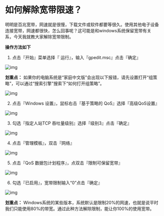 # 如何解除宽带限速？

明明是百兆宽带，网速就是很慢，下载文件或软件都要等很久。使用其他电子设备连接宽带，网速都很快，怎么回事呢？这可能是和windows系统保留宽带有关系，今天我就教大家解除宽带限制。

**操作方法如下**

1. 点击『开始』菜单选择『 运行』，输入『gpedit.msc』点击『确定』

![img](https://i.loli.net/2019/08/14/3dfx78svhSK5OTR.png)



**划重点：**  如果你的电脑系统是“家庭中文版”会出现以下报错，请先设置打开“组策略”，可以通过“搜索引擎”搜索下“如何打开组策略”。

![img](https://i.loli.net/2019/08/14/heCLpuWqDHBomAg.png)

2. 点击『Windows 设置』，鼠标右击『基于策略的 QoS』选择『高级QoS设置』

![img](https://i.loli.net/2019/08/14/UYp2ABiNnHbXvd4.png)

3. 勾选『指定人站TCP 吞吐量级别』选择『级别3』点击『确定』

![img](https://i.loli.net/2019/08/14/AeW2y97nGJkwMB8.png)

4. 点击『管理模板』，双击『网络』

![img](https://i.loli.net/2019/08/14/2FBvCPYSa6dmR9g.png)

5. 点击『QoS 数据包计划程序』，点双击『限制可保留宽带』

![img](https://i.loli.net/2019/08/14/qaO58D2XrFidMmU.png)

6. 勾选『已启用』，宽带限制输入“0”点击『确定』

![img](https://i.loli.net/2019/08/14/f1OiIAVZxdWmTpF.png)



**划重点：** Windows系统的某些版本，系统默认是限制20%的网速，也就是说平时我们只能使用80%的带宽。通过此种方法解除限制，能让你100%的使用宽带。